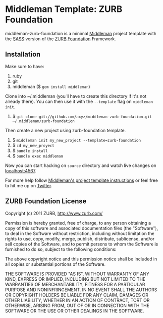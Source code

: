 # Middleman Template: ZURB Foundation #

middleman-zurb-foundation is a minimal [Middleman](http://middlemanapp.com/) project template with the [SASS](http://sass-lang.com/) version of the [ZURB Foundation](http://foundation.zurb.com/) Framework.

## Installation ##

Make sure to have:

1. ruby
1. git
1. middleman ($ `gem install middleman`)

Clone into ~/.middleman (you'll have to create this directory if it's not already there). You can then use it with the `--template` flag on `middleman init`.

1. $ `git clone git://github.com/axyz/middleman-zurb-foundation.git ~/.middleman/zurb-foundation`

Then create a new project using zurb-foundation template.

1. $ `middleman init my_new_project --template=zurb-foundation`
1. $ `cd my_new_proyect`
1. $ `bundle install`
1. $ `bundle exec middleman`

Now you can start hacking on `source` directory and watch live changes on [localhost:4567](http://localhost:4567).

For more help follow [Middleman's project template instructions](http://middlemanapp.com/getting-started/welcome/) or feel free to hit me up on [Twitter](http://twitter.com/axyz).

## ZURB Foundation License ##

Copyright (c) 2011 ZURB, http://www.zurb.com/

Permission is hereby granted, free of charge, to any person obtaining
a copy of this software and associated documentation files (the
"Software"), to deal in the Software without restriction, including
without limitation the rights to use, copy, modify, merge, publish,
distribute, sublicense, and/or sell copies of the Software, and to
permit persons to whom the Software is furnished to do so, subject to
the following conditions:

The above copyright notice and this permission notice shall be
included in all copies or substantial portions of the Software.

THE SOFTWARE IS PROVIDED "AS IS", WITHOUT WARRANTY OF ANY KIND,
EXPRESS OR IMPLIED, INCLUDING BUT NOT LIMITED TO THE WARRANTIES OF
MERCHANTABILITY, FITNESS FOR A PARTICULAR PURPOSE AND
NONINFRINGEMENT. IN NO EVENT SHALL THE AUTHORS OR COPYRIGHT HOLDERS BE
LIABLE FOR ANY CLAIM, DAMAGES OR OTHER LIABILITY, WHETHER IN AN ACTION
OF CONTRACT, TORT OR OTHERWISE, ARISING FROM, OUT OF OR IN CONNECTION
WITH THE SOFTWARE OR THE USE OR OTHER DEALINGS IN THE SOFTWARE.